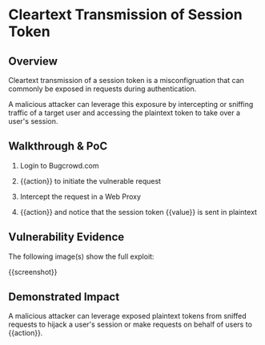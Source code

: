 # Cleartext Transmission of Session Token

## Overview
Cleartext transmission of a session token is a misconfigruation that can commonly be exposed in requests during authentication.

A malicious attacker can leverage this exposure by intercepting or sniffing traffic of a target user and accessing the plaintext token to take over a user's session.

<!--
**Please replace text in each section below**

Authentication Bypass Report

Resources:
- https://owasp.org/www-project-web-security-testing-guide/latest/4-Web_Application_Security_Testing/04-Authentication_Testing/04-Testing_for_Bypassing_Authentication_Schema
- https://www.bugcrowd.com/blog/authentication-bypass/
-->

## Walkthrough & PoC
<!--
Provide a step-by-step walkthrough on how to access the vulnerable authentication mechanism and how to exploit the vulnerability to obtain access or perform a function that is intended to enforce authentication.
Adding a dot-pointed walkthrough with relevant screenshots will speed triage time and result in faster rewards!

Example:

1. Browse to http://<inscope>.com/Login and login as a user that is part of the 'cargo' permissions group.

2. With an Http proxy enabled, click the dropdown at the top left of the page and click 'Freight Control Panel'

3. You will be prompted to enter a key-phrase. Enter 0000001 and hit Submit while your proxy has Intercept enabled.

4. Multiple requests will be made. Forward them until you see a POST with parameters that includes "its_me=nobody"

4. Modify the parameter to "itsme=boom" and turn off interception

5. You should be presented with a panel that includes live depots and allows for redirection and dispatch of shipping.
-->

1. Login to Bugcrowd.com

1. {{action}} to initiate the vulnerable request

1. Intercept the request in a Web Proxy

1. {{action}} and notice that the session token {{value}} is sent in plaintext


## Vulnerability Evidence
<!--
Your submission MUST include evidence of the vulnerability and not be theoretical in nature.

For authentication bypass vulnerabilities, include instructions on how to access the vulnerable authentication mechanism and steps to bypass it in order to perform a function or access data not intended for that user.
Provide screenshots to show the functionality accessed without valid authentication. 
-->

The following image(s) show the full exploit:

{{screenshot}}

## Demonstrated Impact
<!--
Explain why this bypass is a risk and how it can be used as an attack vector. If safe, perform a function that is shown to require authentication.

Values are dependent on the type of authentication bypass or session management misconfiguration found and how the application works
-->

A malicious attacker can leverage exposed plaintext tokens from sniffed requests to hijack a user's session or make requests on behalf of users to {{action}}.

